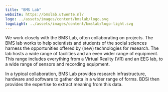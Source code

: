 ```yaml
---
title: "BMS Lab"
website: https://bmslab.utwente.nl/
logo: ../assets/images/content/bmslab/logo.svg
logoLight: ../assets/images/content/bmslab/logo-light.svg
---
```


We work closely with the BMS Lab, often collaborating on projects. The BMS lab works to help scientists and students of the social sciences harness the opportunities offered by (new) technologies for research. The lab hosts a wide range of facilities and an even wider range of equipment. This range includes everything from a Virtual Reality (VR) and an EEG lab, to a wide range of sensors and recording equipment.

In a typical collaboration, BMS Lab provides research infrastructure, hardware and software to gather data in a wider range of forms. BDSi then provides the expertise to extract meaning from this data.
